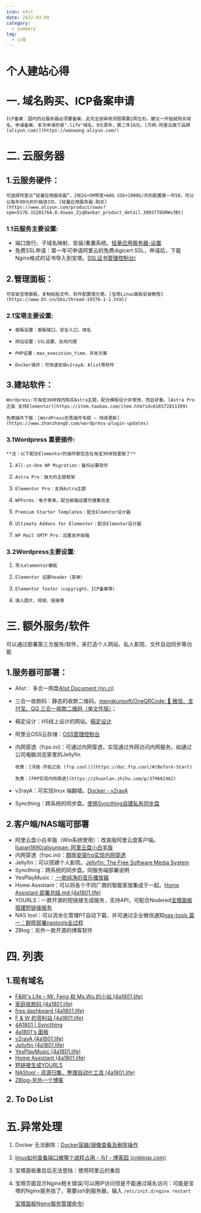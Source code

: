 ```yaml
---
icon: edit
date: 2022-03-08
category:
  - summary
tag:
  - 心得
---
```

# 个人建站心得

# 一. 域名购买、ICP备案申请

    ICP备案：国内的云服务器必须要备案，走完全部审核流程需要2周左右。建议一开始就购买域名、申请备案。本次申请的是".life"域名，9元首年，第二年16元。[万网-阿里云旗下品牌 (aliyun.com)](https://wanwang.aliyun.com/)

# 二. 云服务器

## 1.云服务硬件：

    可选择阿里云“轻量应用服务器”，2核2G+5M带宽+60G SSD+1000G/月的配置第一年58，可以以每年99元的价格续3次。[轻量应用服务器-购买](https://www.aliyun.com/product/swas?spm=5176.15201764.0.dswas_ZjqNavbar_product_detail.3003778bRWs3Bt)

### 1.1云服务主要设置:

- 端口放行、子域名映射、安装/重置系统。[轻量应用服务器-设置](https://account.aliyun.com/login/login.htm?oauth_callback=https%3A%2F%2Fswas.console.aliyun.com%2F&lang=zh)
- 免费SSL申请：第一年可申请阿里云的免费digicert SSL，申请后，下载Nginx格式的证书导入到宝塔。[SSL证书管理控制台)](https://yundun.console.aliyun.com/?spm=5176.12818093.ProductAndService--ali--widget-home-product-recent.dre3.5adc16d0fyWge2&p=cas#/certExtend/free)

## 2.管理面板：

    可安装宝塔面板，复制粘贴文件、软件配置很方便。[宝塔Linux面板安装教程](https://www.bt.cn/bbs/thread-19376-1-1.html)

### 2.1宝塔主要设置:

-     面板设置：面板端口、安全入口、域名
-     网站设置：SSL设置、反向代理
-     PHP设置：max_execution_time、并发方案
-     Docker插件：可快速安装v2rayA、Alist等软件

## 3.建站软件：

    Wordpress:可淘宝30块钱内购买Astra主题，配合模板设计非常快，而且好看。[Astra Pro正版 支持Elementor](https://item.taobao.com/item.htm?id=616572811389)

    免费插件下载：[WordPress优秀插件专题 – 持续更新](https://www.zhanzhangb.com/wordpress-plugin-updates)

### 3.1Wordpress 重要插件:

    **注：以下配合Elementor的插件都包含在淘宝30块钱里面了**

1.     All-in-One WP Migration：备份必要软件
2.     Astra Pro：强大的主题框架
3.     Elementor Pro：支持Astra主题
4.     WPForms：电子表单，配合邮箱设置可搜集信息
5.     Premium Starter Templates：配合Elmentor设计器
6.     Ultimate Addons for Elementor：配合Elmentor设计器
7.     WP Mail SMTP Pro：设置发件邮箱

### 3.2Wordpress主要设置:

1.     导入elementor模板
2.     Elementor 设置header（菜单）
3.     Elementor footer（copyright、ICP备案等）
4.     插入图片、视频、链接等

# 三. 额外服务/软件

   可以通过部署第三方服务/软件，来打造个人网站、私人影院、文件自动同步等功能

## 1.服务器可部署：

- Alist： 多合一网盘[Alist Document (nn.ci)](https://alist-doc.nn.ci/)
- 三合一收款码：静态的收款二维码。[mengkunsoft/OneQRCode: 📱 微信、支付宝、QQ 三合一收款二维码（单文件版）](https://github.com/mengkunsoft/OneQRCode)；
- 稿定设计：H5线上设计的网站。[稿定设计](https://www.gaoding.com/)
- 阿里云OSS云存储：[OSS管理控制台](https://oss.console.aliyun.com/overview)
- 内网穿透（frps.ini)：可通过内网穿透，实现通过外网访问内网服务。如通过公司电脑浏览家里的Jellyfin

      收费：[浮居-开始之前 (frp.cool)](https://doc.frp.cool/#/Before-Start)

      免费：[FRP实现内网穿透](https://zhuanlan.zhihu.com/p/379682462)
- v2rayA：可实现linux 端翻墙。[Docker - v2rayA](https://v2raya.org/docs/prologue/installation/docker/)
- Syncthing：跨系统的同步盘。[使用Syncthing自建私有同步盘](https://cloud.tencent.com/developer/article/1719049)

## 2.客户端/NAS端可部署

- 阿里云盘小白羊版（Win系统使用）：改良版阿里云盘客户端。[liupan1890/aliyunpan: 阿里云盘小白羊版](https://github.com/liupan1890/aliyunpan)
- 内网穿透（frpc.ini)：[群晖安装frp实现内网穿透](https://blog.csdn.net/iduzy/article/details/122632819)
- Jellyfin：可以搭建个人影院。[Jellyfin: The Free Software Media System](https://jellyfin.org/downloads/)
- Syncthing：跨系统的同步盘。同服务端部署说明
- YesPlayMusic：[ 一款纯净的音乐播放器](https://www.baidu.com/link?url=TIOyqtxO1jmDypL1DP7hsKsdriETQVVqe22WxK_40eMatgkhlbSfoUXGMvE_d97M&wd=&eqid=c227f931000014e80000000662909d38)
- Home Assistant：可以将各个不同厂商的智能家居集成于一起。[Home Assistant 部署总结.md (4a1801.life)](https://pan.4a1801.life/Onedrive-swu/%E4%B8%AA%E4%BA%BA%E5%BB%BA%E7%AB%99/Home%20Assistant/Home%20Assistant%20%E9%83%A8%E7%BD%B2%E6%80%BB%E7%BB%93.md)
- YOURLS：一款开源的短链接生成服务，支持API，可配合Nodered[宝塔面板搭建短链接服务](https://blog.lza59.com/archives/yourls.html)
- NAS tool：可以流水化管理PT自动下载、并可通过企业微信通知[nas-tools 篇一：群晖部署nastools全过程](https://post.smzdm.com/p/awz9zx7m/)
- ZBlog：另外一款开源的博客软件

# 四. 列表

## 1.现有域名

- [F&amp;W&#39;s Life – Mr. Feng 和 Ms.Wu 的小站 (4a1801.life)](https://www.4a1801.life/)
- [家庭收款码 (4a1801.life)](https://pay.4a1801.life/)
- [frps dashboard (4a1801.life)](https://frp.4a1801.life/static/#/)
- [F &amp; W 的资料站 (4a1801.life)](https://pan.4a1801.life/)
- [4A1801 | Syncthing](https://sync.4a1801.life/)
- [4a1801&#39;s 面板](https://bt.4a1801.life/)
- [v2rayA (4a1801.life)](https://fq.4a1801.life/)
- [Jellyfin (4a1801.life)](https://media.4a1801.life/web/index.html#!/home.html)
- [YesPlayMusic (4a1801.life)](https://music.4a1801.life/)
- [Home Assistant (4a1801.life)](https://device.4a1801.life/lovelace/default_view)
- [短链接生成YOURLS](http://short.4a1801.life/admin/index.php)
- [NAStool - 资源归集、整理自动化工具 (4a1801.life)](https://web.4a1801.life/)
- [ZBlog-另外一个博客](http://blog.4a1801.life/)

## 2. To Do List

# 五.异常处理

1. Docker 无法删除：[Docker容器/镜像查看及删除操作](https://www.cnblogs.com/apollo1616/p/10320755.html)
2. [linux如何查看端口被哪个进程占用 - 与f - 博客园 (cnblogs.com)](https://www.cnblogs.com/fps2tao/p/10042553.html)
3. 宝塔面板重启后无法登陆：使用阿里云的重启
4. 宝塔页面显示Nginx相关错误/可以用IP访问但是不能通过域名访问：可能是宝塔的Nginx服务挂了，需要ssh到服务器，输入 `/etc/init.d/nginx restart`

   [宝塔面板Nginx服务管理命令](https://vps.yangmao.info/90365.html))

